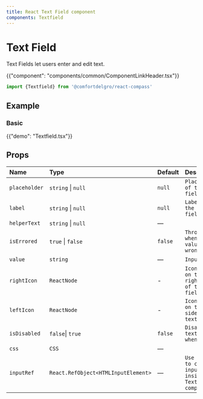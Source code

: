 ```yaml
---
title: React Text Field component
components: Textfield
---
```


# Text Field

<p class="description">Text Fields let users enter and edit text.</p>

{{"component": "components/common/ComponentLinkHeader.tsx"}}

```jsx
import {Textfield} from '@comfortdelgro/react-compass'
```

## Example

### Basic

{{"demo": "Textfield.tsx"}}

## Props

| Name          | Type                                | Default | Description                                                  |
| :------------ | :---------------------------------- | :------ | :----------------------------------------------------------- |
| `placeholder` | `string` \| `null`                  | `null`  | `Placeholder of the text field`                              |
| `label`       | `string` \| `null`                  | `null`  | `Label of the text field`                                    |
| `helperText`  | `string` \| `null`                  | —       |                                                              |
| `isErrored`   | `true` \| `false`                   | `false` | `Throw error when input value is wrong`                      |
| `value`       | `string`                            | —       | `Input value`                                                |
| `rightIcon`   | `ReactNode`                         | -       | `Icon placed on the right side of the text field`            |
| `leftIcon`    | `ReactNode`                         | -       | `Icon placed on the left side of the text field`             |
| `isDisabled`  | `false`\| `true`                    | `false` | `Disable the text field when true`                           |
| `css `        | `CSS`                               | —       |                                                              |
| `inputRef `   | `React.RefObject<HTMLInputElement>` | —       | `Use useRef to control input tag inside TextField component` |
